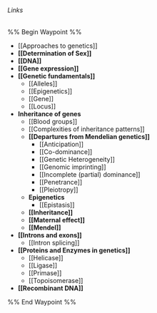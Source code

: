 ###### Links
%% Begin Waypoint %%
- [[Approaches to genetics]]
- **[[Determination of Sex]]**
- **[[DNA]]**
- **[[Gene expression]]**
- **[[Genetic fundamentals]]**
	- [[Alleles]]
	- [[Epigenetics]]
	- [[Gene]]
	- [[Locus]]
- **Inheritance of genes**
	- [[Blood groups]]
	- [[Complexities of inheritance patterns]]
	- **[[Departures from Mendelian genetics]]**
		- [[Anticipation]]
		- [[Co-dominance]]
		- [[Genetic Heterogeneity]]
		- [[Genomic imprinting]]
		- [[Incomplete (partial) dominance]]
		- [[Penetrance]]
		- [[Pleiotropy]]
	- **Epigenetics**
		- [[Epistasis]]
	- **[[Inheritance]]**
	- **[[Maternal effect]]**
	- **[[Mendel]]**
- **[[Introns and exons]]**
	- [[Intron splicing]]
- **[[Proteins and Enzymes in genetics]]**
	- [[Helicase]]
	- [[Ligase]]
	- [[Primase]]
	- [[Topoisomerase]]
- **[[Recombinant DNA]]**

%% End Waypoint %%



